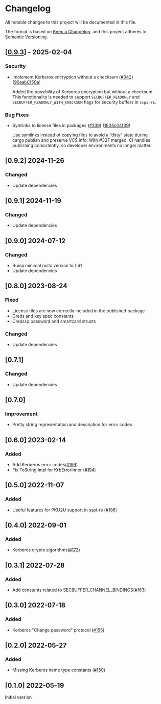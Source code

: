 # Changelog

All notable changes to this project will be documented in this file.

The format is based on [Keep a Changelog](https://keepachangelog.com/en/1.0.0/),
and this project adheres to [Semantic Versioning](https://semver.org/spec/v2.0.0.html).


## [[0.9.3](https://github.com/Devolutions/picky-rs/compare/picky-krb-v0.9.2...picky-krb-v0.9.3)] - 2025-02-04

### <!-- 0 -->Security

- Implement Kerberos encryption without a checksum ([#342](https://github.com/Devolutions/picky-rs/pull/342)) ([90eab0150a](https://github.com/Devolutions/picky-rs/commit/90eab0150a6645b667ad2eb49085f0de5556ebd2)) 

  Added the possibility of Kerberos encryption but without a checksum.
  This functionality is needed to support `SECBUFFER_READONLY` and
  `SECBUFFER_READONLY_WITH_CHECKSUM` flags for security buffers in `sspi-rs`.

### <!-- 4 -->Bug Fixes

- Symlinks to license files in packages ([#339](https://github.com/Devolutions/picky-rs/pull/339)) ([1834c04f39](https://github.com/Devolutions/picky-rs/commit/1834c04f3930fb1bbf040deb6525b166e378b8aa)) 

  Use symlinks instead of copying files to avoid a “dirty” state during
  cargo publish and preserve VCS info. With #337 merged, CI handles
  publishing consistently, so developer environments no longer matter.


## [0.9.2] 2024-11-26

### Changed

- Update dependencies

## [0.9.1] 2024-11-19

### Changed

- Update dependencies

## [0.9.0] 2024-07-12

### Changed

- Bump minimal rustc version to 1.61
- Update dependencies

## [0.8.0] 2023-08-24

### Fixed

- License files are now correctly included in the published package
- Creds and key spec constants
- Credssp password and smartcard structs

### Changed

- Update dependencies

## [0.7.1]

### Changed

- Update dependencies

## [0.7.0]

### Improvement

- Pretty string representation and description for error codes

## [0.6.0] 2023-02-14

### Added

- Add Kerberos error codes([#199](https://github.com/Devolutions/picky-rs/pull/199))
- Fix ToString impl for KrbErrorInner ([#194](https://github.com/Devolutions/picky-rs/pull/194))

## [0.5.0] 2022-11-07

### Added

- Useful features for PKU2U support in sspi-rs ([#186](https://github.com/Devolutions/picky-rs/pull/186))

## [0.4.0] 2022-09-01

### Added

-  Kerberos crypto algorithms([#173](https://github.com/Devolutions/picky-rs/pull/173))

## [0.3.1] 2022-07-28

### Added

- Add constants related to SECBUFFER_CHANNEL_BINDINGS([#163](https://github.com/Devolutions/picky-rs/pull/163))

## [0.3.0] 2022-07-18

### Added

- Kerberos "Change password" protocol ([#155](https://github.com/Devolutions/picky-rs/pull/155))

## [0.2.0] 2022-05-27

### Added

- Missing Kerberos name type constants ([#150](https://github.com/Devolutions/picky-rs/pull/150))

## [0.1.0] 2022-05-19

Initial version

